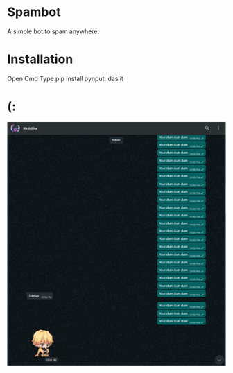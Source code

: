 # Spambot
A simple bot to spam anywhere. 
# Installation
Open Cmd Type pip install pynput.
das it 

# (:
<img src="https://raw.githubusercontent.com/Calatop/Spambot/main/sad%20noises.png">
